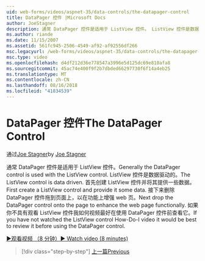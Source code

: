 ```yaml
---
uid: web-forms/videos/aspnet-35/data-controls/the-datapager-control
title: DataPager 控件 |Microsoft Docs
author: JoeStagner
description: 通常 DataPager 控件是适用于 ListView 控件。 ListView 控件是数据驱动的。 首先创建 ListView 控件并将其提供一些 d...
ms.author: riande
ms.date: 11/15/2007
ms.assetid: 561fc945-2506-4549-af92-af92556df266
msc.legacyurl: /web-forms/videos/aspnet-35/data-controls/the-datapager-control
msc.type: video
ms.openlocfilehash: d4df212d36e778547a3996e5d125dc69e810afa8
ms.sourcegitcommit: 45ac74e400f9f2b7dbded66297730f6f14a4eb25
ms.translationtype: MT
ms.contentlocale: zh-CN
ms.lasthandoff: 08/16/2018
ms.locfileid: "41834539"
---
```

<a name="the-datapager-control"></a><span data-ttu-id="832fc-105">DataPager 控件</span><span class="sxs-lookup"><span data-stu-id="832fc-105">The DataPager Control</span></span>
====================
<span data-ttu-id="832fc-106">通过[Joe Stagner](https://github.com/JoeStagner)</span><span class="sxs-lookup"><span data-stu-id="832fc-106">by [Joe Stagner](https://github.com/JoeStagner)</span></span>

<span data-ttu-id="832fc-107">通常 DataPager 控件是适用于 ListView 控件。</span><span class="sxs-lookup"><span data-stu-id="832fc-107">Generally the DataPager control is used with the ListView control.</span></span> <span data-ttu-id="832fc-108">ListView 控件是数据驱动的。</span><span class="sxs-lookup"><span data-stu-id="832fc-108">The ListView control is data driven.</span></span> <span data-ttu-id="832fc-109">首先创建 ListView 控件并将其提供一些数据。</span><span class="sxs-lookup"><span data-stu-id="832fc-109">First create a ListView control and provide it some data.</span></span> <span data-ttu-id="832fc-110">接下来删除 DataPager 控件拖到页面上，以在功能上增强 web 页。</span><span class="sxs-lookup"><span data-stu-id="832fc-110">Next drop the DataPager control onto the page to enhance the web page functionally.</span></span> <span data-ttu-id="832fc-111">如果你不具有观看 ListView 控件我如何视频最好在使用 DataPager 控件前查看它。</span><span class="sxs-lookup"><span data-stu-id="832fc-111">If you have not watched the ListView control How-Do-I video it would be best to review it before using the DataPager control.</span></span>

[<span data-ttu-id="832fc-112">&#9654;观看视频 （8 分钟）</span><span class="sxs-lookup"><span data-stu-id="832fc-112">&#9654; Watch video (8 minutes)</span></span>](https://channel9.msdn.com/Blogs/ASP-NET-Site-Videos/the-datapager-control)

> [!div class="step-by-step"]
> [<span data-ttu-id="832fc-113">上一篇</span><span class="sxs-lookup"><span data-stu-id="832fc-113">Previous</span></span>](the-listview-control.md)
